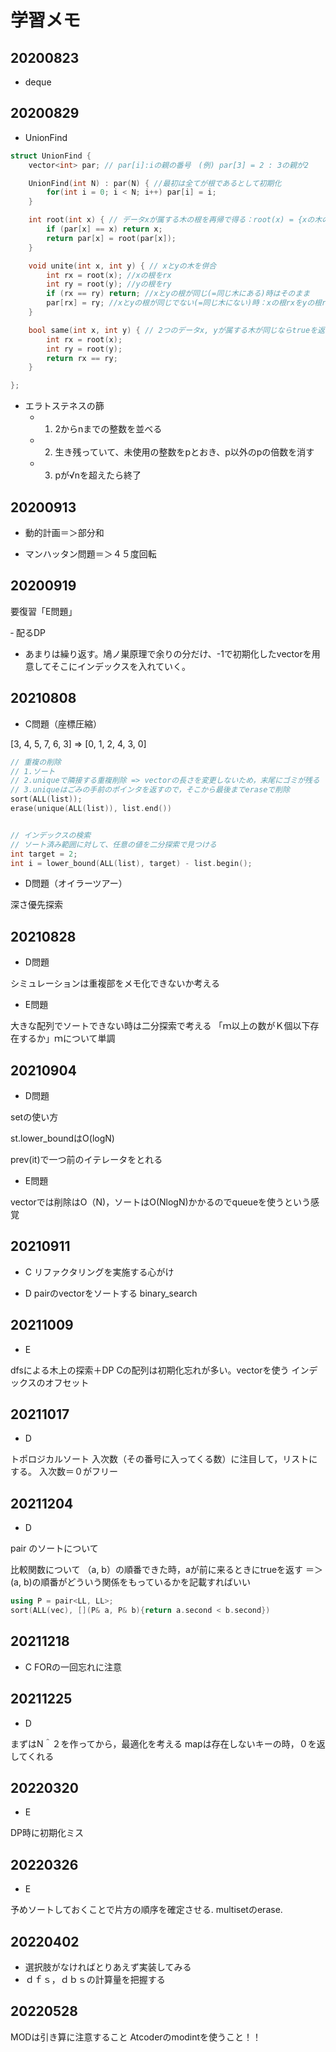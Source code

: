 # 学習メモ

## 20200823

- deque

## 20200829

- UnionFind

```c++
struct UnionFind {
    vector<int> par; // par[i]:iの親の番号　(例) par[3] = 2 : 3の親が2

    UnionFind(int N) : par(N) { //最初は全てが根であるとして初期化
        for(int i = 0; i < N; i++) par[i] = i;
    }

    int root(int x) { // データxが属する木の根を再帰で得る：root(x) = {xの木の根}
        if (par[x] == x) return x;
        return par[x] = root(par[x]);
    }

    void unite(int x, int y) { // xとyの木を併合
        int rx = root(x); //xの根をrx
        int ry = root(y); //yの根をry
        if (rx == ry) return; //xとyの根が同じ(=同じ木にある)時はそのまま
        par[rx] = ry; //xとyの根が同じでない(=同じ木にない)時：xの根rxをyの根ryにつける
    }

    bool same(int x, int y) { // 2つのデータx, yが属する木が同じならtrueを返す
        int rx = root(x);
        int ry = root(y);
        return rx == ry;
    }

};
```

- エラトステネスの篩
  - 1. 2からnまでの整数を並べる
  - 2. 生き残っていて、未使用の整数をpとおき、p以外のpの倍数を消す
  - 3. pが√nを超えたら終了

## 20200913

- 動的計画＝＞部分和

- マンハッタン問題＝＞４５度回転

## 20200919

要復習「E問題」

‐ 配るDP
- あまりは繰り返す。鳩ノ巣原理で余りの分だけ、-1で初期化したvectorを用意してそこにインデックスを入れていく。

## 20210808

- C問題（座標圧縮）

[3, 4, 5, 7, 6, 3] => [0, 1, 2, 4, 3, 0]

```cpp
// 重複の削除
// 1.ソート
// 2.uniqueで隣接する重複削除 => vectorの長さを変更しないため，末尾にゴミが残る
// 3.uniqueはごみの手前のポインタを返すので，そこから最後までeraseで削除
sort(ALL(list));
erase(unique(ALL(list)), list.end())


// インデックスの検索
// ソート済み範囲に対して、任意の値を二分探索で見つける
int target = 2;
int i = lower_bound(ALL(list), target) - list.begin();

```


- D問題（オイラーツアー）

深さ優先探索

## 20210828

- D問題

シミュレーションは重複部をメモ化できないか考える

- E問題

大きな配列でソートできない時は二分探索で考える
「ｍ以上の数がＫ個以下存在するか」ｍについて単調


## 20210904

- D問題

setの使い方

st.lower_boundはO(logN)

prev(it)で一つ前のイテレータをとれる

- E問題

vectorでは削除はO（N)，ソートはO(NlogN)かかるのでqueueを使うという感覚

## 20210911

- C
リファクタリングを実施する心がけ

- D
pairのvectorをソートする
binary_search


## 20211009

- E

dfsによる木上の探索＋DP
Cの配列は初期化忘れが多い。vectorを使う
インデックスのオフセット

## 20211017

- D

トポロジカルソート
入次数（その番号に入ってくる数）に注目して，リストにする。
入次数＝０がフリー

## 20211204

- D

pair のソートについて

比較関数について
（a, b）の順番できた時，aが前に来るときにtrueを返す
＝＞(a, b)の順番がどういう関係をもっているかを記載すればいい

```cpp
using P = pair<LL, LL>;
sort(ALL(vec), [](P& a, P& b){return a.second < b.second})
```


## 20211218

- C
FORの一回忘れに注意

## 20211225

- D

まずはN＾２を作ってから，最適化を考える
mapは存在しないキーの時，０を返してくれる


## 20220320

- E

DP時に初期化ミス

## 20220326

- E

予めソートしておくことで片方の順序を確定させる.
multisetのerase.

## 20220402

- 選択肢がなければとりあえず実装してみる
- ｄｆｓ，ｄｂｓの計算量を把握する


## 20220528

MODは引き算に注意すること
Atcoderのmodintを使うこと！！